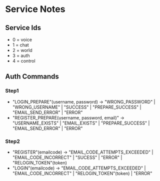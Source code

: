 # Service Notes

## Service Ids

- 0 = voice
- 1 = chat
- 2 = world
- 3 = auth
- 4 = control

## Auth Commands

### Step1

- "LOGIN_PREPARE"(username, password) -> "WRONG_PASSWORD" | "WRONG_USERNAME" | "SUCCESS" | "PREPARE_SUCCESS" | "EMAIL_SEND_ERROR" | "ERROR"
- "REGISTER_PREPARE(username, password, email)" -> "USERNAME_EXISTS" | "EMAIL_EXISTS" | "PREPARE_SUCCESS" | "EMAIL_SEND_ERROR" | "ERROR"

### Step2

- "REGISTER"(emailcode) -> "EMAIL_CODE_ATTEMPTS_EXCEEDED" | "EMAIL_CODE_INCORRECT" | "SUCESS" | "ERROR" | "RELOGIN_TOKEN"(token)
- "LOGIN"(emailcode) -> "EMAIL_CODE_ATTEMPTS_EXCEEDED" | "EMAIL_CODE_INCORRECT" | "RELOGIN_TOKEN"(token) | "ERROR"
